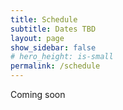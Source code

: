 ```yaml
---
title: Schedule
subtitle: Dates TBD
layout: page
show_sidebar: false
# hero_height: is-small
permalink: /schedule
---
```

Coming soon
